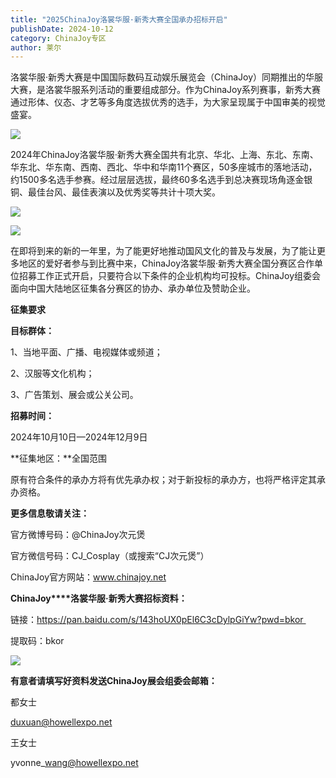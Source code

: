 ```yaml
---
title: "2025ChinaJoy洛裳华服·新秀大赛全国承办招标开启"
publishDate: 2024-10-12
category: ChinaJoy专区
author: 莱尔
---
```


洛裳华服·新秀大赛是中国国际数码互动娱乐展览会（ChinaJoy）同期推出的华服大赛，是洛裳华服系列活动的重要组成部分。作为ChinaJoy系列赛事，新秀大赛通过形体、仪态、才艺等多角度选拔优秀的选手，为大家呈现属于中国审美的视觉盛宴。

![](https://ec-net-1251389766.cos.ap-shanghai.myqcloud.com/wp-content/uploads/2024/10/20241012142525619.png)

2024年ChinaJoy洛裳华服·新秀大赛全国共有北京、华北、上海、东北、东南、华东北、华东南、西南、西北、华中和华南11个赛区，50多座城市的落地活动，约1500多名选手参赛。经过层层选拔，最终60多名选手到总决赛现场角逐金银铜、最佳台风、最佳表演以及优秀奖等共计十项大奖。

![](https://ec-net-1251389766.cos.ap-shanghai.myqcloud.com/wp-content/uploads/2024/10/20241012142528643.png)

![](https://ec-net-1251389766.cos.ap-shanghai.myqcloud.com/wp-content/uploads/2024/10/20241012142530881.png)

  
在即将到来的新的一年里，为了能更好地推动国风文化的普及与发展，为了能让更多地区的爱好者参与到比赛中来，ChinaJoy洛裳华服·新秀大赛全国分赛区合作单位招募工作正式开启，只要符合以下条件的企业机构均可投标。ChinaJoy组委会面向中国大陆地区征集各分赛区的协办、承办单位及赞助企业。  
  

**征集要求**  
  

**目标群体：**

1、当地平面、广播、电视媒体或频道；

2、汉服等文化机构；

3、广告策划、展会或公关公司。

**招募时间：**

2024年10月10日—2024年12月9日

**征集地区：**全国范围

原有符合条件的承办方将有优先承办权；对于新投标的承办方，也将严格评定其承办资格。

**更多信息敬请关注：**

官方微博号码：@ChinaJoy次元煲

官方微信号码：CJ\_Cosplay（或搜索“CJ次元煲”）

ChinaJoy官方网站：www.chinajoy.net

**ChinaJoy****洛裳华服·新秀大赛招标资料：**

链接：https://pan.baidu.com/s/143hoUX0pEl6C3cDylpGiYw?pwd=bkor 

提取码：bkor

![](https://ec-net-1251389766.cos.ap-shanghai.myqcloud.com/wp-content/uploads/2024/10/20241012142533624.png)

  
**有意者请填写好资料发送ChinaJoy展会组委会邮箱：**

都女士

duxuan@howellexpo.net

王女士

yvonne\_wang@howellexpo.net
